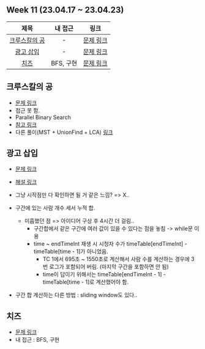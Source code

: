 ## Week 11 (23.04.17 ~ 23.04.23)
| 제목 | 내 접근 | 링크 |
| :---: | :---: | :---: |
| [크루스칼의 공](#크루스칼의-공) | - | [문제 링크](https://www.acmicpc.net/problem/1396) |
| [광고 삽입](#광고-삽입) | - | [문제 링크](https://school.programmers.co.kr/learn/courses/30/lessons/72414) |
| [치즈](#치즈) | BFS, 구현 | [문제 링크](https://www.acmicpc.net/problem/2636) |


## 크루스칼의 공
- [문제 링크](https://www.acmicpc.net/problem/1396)
- 접근 못 함.
- Parallel Binary Search
- [참고 링크](https://rebro.kr/153)
- 다른 풀이(MST + UnionFind + LCA) [링크](https://blog.naver.com/jinhan814/222146989211)

## 광고 삽입
- [문제 링크](https://school.programmers.co.kr/learn/courses/30/lessons/72414)
- [해설 링크](https://tech.kakao.com/2021/01/25/2021-kakao-recruitment-round-1/)
- 그냥 시작점만 다 확인하면 될 거 같은 느낌? => X..
- 구간에 있는 사람 개수 세서 누적 합.
  - 미흡했던 점 => 아이디어 구상 후 4시간 더 걸림..
    - 구간합에서 같은 구간에 여러 값이 있을 수 있다는 점을 놓침 -> while문 이용
    - time ~ endTimeInt 재생 시 시청자 수가 timeTable[endTimeInt] - timeTable[time - 1]가 아니었음.
      - TC 1에서 695초 ~ 1550초로 계산해서 사람 수를 계산하는 경우에 3번 로그가 포함되어 버림. (마지막 구간을 포함하면 안 됨)
      - time이 답이기 위해서는 timeTable[endTimeInt - 1] - timeTable[time - 1]로 계산했어야 함.

- 구간 합 계산하는 다른 방법 : sliding window도 있다..

## 치즈
- [문제 링크](https://www.acmicpc.net/problem/2636)
- 내 접근 : BFS, 구현

